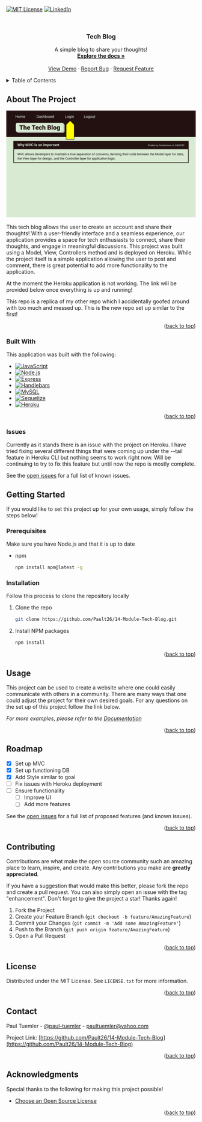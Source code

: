 <a name="readme-top"></a>

[![MIT License][license-shield]][license-url]
[![LinkedIn][linkedin-shield]][linkedin-url]



<!-- PROJECT LOGO -->
<br />
<div align="center">

  <h3 align="center">Tech Blog</h3>

  <p align="center">
    A simple blog to share your thoughts!
    <br />
    <a href="https://github.com/Pault26/14-Module-Tech-Blog"><strong>Explore the docs »</strong></a>
    <br />
    <br />
    <a href="https://github.com/Pault26/14-Module-Tech-Blog">View Demo</a>
    ·
    <a href="https://github.com/Pault26/14-Module-Tech-Blog/issues">Report Bug</a>
    ·
    <a href="https://github.com/Pault26/14-Module-Tech-Blog/issues">Request Feature</a>
  </p>
</div>



<!-- TABLE OF CONTENTS -->
<details>
  <summary>Table of Contents</summary>
  <ol>
    <li>
      <a href="#about-the-project">About The Project</a>
      <ul>
        <li><a href="#built-with">Built With</a></li>
      </ul>
    </li>
    <li>
      <a href="#getting-started">Getting Started</a>
      <ul>
        <li><a href="#prerequisites">Prerequisites</a></li>
        <li><a href="#installation">Installation</a></li>
      </ul>
    </li>
    <li><a href="#usage">Usage</a></li>
    <li><a href="#roadmap">Roadmap</a></li>
    <li><a href="#contributing">Contributing</a></li>
    <li><a href="#license">License</a></li>
    <li><a href="#contact">Contact</a></li>
    <li><a href="#acknowledgments">Acknowledgments</a></li>
  </ol>
</details>



<!-- ABOUT THE PROJECT -->
## About The Project

[![Tech Blog Screen Shot][product-screenshot]](https://github.com/Pault26/14-Module-Tech-Blog)

This tech blog allows the user to create an account and share their thoughts! With a user-friendly interface and a seamless experience, our application provides a space for tech enthusiasts to connect, share their thoughts, and engage in meaningful discussions. This project was built using a Model, View, Controllers method and is deployed on Heroku. While the project itself is a simple application allowing the user to post and comment, there is great potential to add more functionality to the application. 

At the moment the Heroku application is not working. The link will be provided below once everything is up and running!

This repo is a replica of my other repo which I accidentally goofed around with too much and messed up. This is the new repo set up similar to the first!

<p align="right">(<a href="#readme-top">back to top</a>)</p>



### Built With

This application was built with the following:

* [![JavaScript][JavaScript]][JavaScript-url]
* [![Node.js][Node.js]][Node-url]
* [![Express][Express.js]][Express-url]
* [![Handlebars][Handlebars.js]][Handlebars-url]
* [![MySQL][MySQL]][MySQL-url]
* [![Sequelize][Sequelize]][Sequelize-url]
* [![Heroku][Heroku]][Heroku-url]

<p align="right">(<a href="#readme-top">back to top</a>)</p>

### Issues

Currently as it stands there is an issue with the project on Heroku. I have tried fixing several different things that were coming up under the --tail feature in Heroku CLI but nothing seems to work right now. Will be continuing to try to fix this feature but until now the repo is mostly complete.

See the [open issues](https://github.com/Pault26/14-Module-Tech-Blog/issues) for a full list of known issues.

<!-- GETTING STARTED -->
## Getting Started

If you would like to set this project up for your own usage, simply follow the steps below!

### Prerequisites

Make sure you have Node.js and that it is up to date
* npm
  ```sh
  npm install npm@latest -g
  ```

### Installation

Follow this process to clone the repository locally

1. Clone the repo
   ```sh
   git clone https://github.com/Pault26/14-Module-Tech-Blog.git
   ```
2. Install NPM packages
   ```sh
   npm install
   ```

<p align="right">(<a href="#readme-top">back to top</a>)</p>



<!-- USAGE EXAMPLES -->
## Usage

This project can be used to create a website where one could easily communicate with others in a community. There are many ways that one could adjust the project for their own desired goals. For any questions on the set up of this project follow the link below.

_For more examples, please refer to the [Documentation](https://github.com/Pault26/14-Module-Tech-Blog)_

<p align="right">(<a href="#readme-top">back to top</a>)</p>



<!-- ROADMAP -->
## Roadmap

- [x] Set up MVC
- [x] Set up functioning DB
- [x] Add Style similar to goal
- [ ] Fix issues with Heroku deployment
- [ ] Ensure functionality
    - [ ] Improve UI
    - [ ] Add more features

See the [open issues](https://github.com/Pault26/14-Module-Tech-Blog/issues) for a full list of proposed features (and known issues).

<p align="right">(<a href="#readme-top">back to top</a>)</p>



<!-- CONTRIBUTING -->
## Contributing

Contributions are what make the open source community such an amazing place to learn, inspire, and create. Any contributions you make are **greatly appreciated**.

If you have a suggestion that would make this better, please fork the repo and create a pull request. You can also simply open an issue with the tag "enhancement".
Don't forget to give the project a star! Thanks again!

1. Fork the Project
2. Create your Feature Branch (`git checkout -b feature/AmazingFeature`)
3. Commit your Changes (`git commit -m 'Add some AmazingFeature'`)
4. Push to the Branch (`git push origin feature/AmazingFeature`)
5. Open a Pull Request

<p align="right">(<a href="#readme-top">back to top</a>)</p>



<!-- LICENSE -->
## License

Distributed under the MIT License. See `LICENSE.txt` for more information.

<p align="right">(<a href="#readme-top">back to top</a>)</p>



<!-- CONTACT -->
## Contact

Paul Tuemler - [@paul-tuemler](https://twitter.com) - paultuemler@yahoo.com

Project Link: [https://github.com/Pault26/14-Module-Tech-Blog](https://github.com/Pault26/14-Module-Tech-Blog)

<p align="right">(<a href="#readme-top">back to top</a>)</p>



<!-- ACKNOWLEDGMENTS -->
## Acknowledgments

Special thanks to the following for making this project possible! 

* [Choose an Open Source License](https://choosealicense.com)

<p align="right">(<a href="#readme-top">back to top</a>)</p>



<!-- MARKDOWN LINKS & IMAGES -->
[license-shield]: https://img.shields.io/github/license/othneildrew/Best-README-Template.svg?style=for-the-badge
[license-url]: https://github.com/Pault26/14-Module-Tech-Blog/blob/main/LICENSE
[linkedin-shield]: https://img.shields.io/badge/-LinkedIn-black.svg?style=for-the-badge&logo=linkedin&colorB=555
[linkedin-url]: https://www.linkedin.com/in/paul-tuemler/
[product-screenshot]: assets\14-mvc-homework-demo-01.gif
[JavaScript]: 	https://img.shields.io/badge/JavaScript-323330?style=for-the-badge&logo=javascript&logoColor=F7DF1E
[JavaScript-url]: https://www.javascript.com/
[Express.js]: https://img.shields.io/badge/Express%20js-000000?style=for-the-badge&logo=express&logoColor=white
[Express-url]: https://expressjs.com/
[Node.js]: https://img.shields.io/badge/Node%20js-339933?style=for-the-badge&logo=nodedotjs&logoColor=white
[Node-url]: https://nodejs.org/en
[Handlebars.js]: https://img.shields.io/badge/Handlebars%20js-f0772b?style=for-the-badge&logo=handlebarsdotjs&logoColor=black
[Handlebars-url]: https://handlebarsjs.com/
[MySQL]: https://img.shields.io/badge/MySQL-005C84?style=for-the-badge&logo=mysql&logoColor=white
[MySQL-url]: https://www.mysql.com/
[Sequelize]: https://img.shields.io/badge/Sequelize-52B0E7?style=for-the-badge&logo=Sequelize&logoColor=white
[Sequelize-url]: https://sequelize.org/
[Heroku]: https://img.shields.io/badge/Heroku-430098?style=for-the-badge&logo=heroku&logoColor=white
[Heroku-url]: https://tech-blog-paul-d57a4f3b65cc.herokuapp.com/
